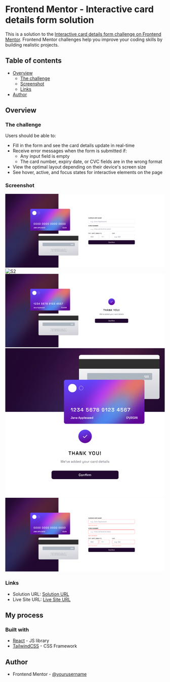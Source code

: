 # Frontend Mentor - Interactive card details form solution

This is a solution to the [Interactive card details form challenge on Frontend Mentor](https://www.frontendmentor.io/challenges/interactive-card-details-form-XpS8cKZDWw). Frontend Mentor challenges help you improve your coding skills by building realistic projects.

## Table of contents

- [Overview](#overview)
  - [The challenge](#the-challenge)
  - [Screenshot](#screenshot)
  - [Links](#links)
- [Author](#author)

## Overview

### The challenge

Users should be able to:

- Fill in the form and see the card details update in real-time
- Receive error messages when the form is submitted if:
  - Any input field is empty
  - The card number, expiry date, or CVC fields are in the wrong format
- View the optimal layout depending on their device's screen size
- See hover, active, and focus states for interactive elements on the page

### Screenshot

![S1](frontend\screenshots\Screenshot1.png)
![S2](frontend\screenshots\Screenshot2.png)
![S3](frontend\screenshots\Screenshot3.png)
![S4](frontend\screenshots\Screenshot4.png)
![S5](frontend\screenshots\Screenshot5.png)

### Links

- Solution URL: [Solution URL](https://www.frontendmentor.io/solutions/card-details-form-bX5zUyGIDL)
- Live Site URL: [Live Site URL](https://card-from.vercel.app/)

## My process

### Built with

- [React](https://reactjs.org/) - JS library
- [TailwindCSS](https://tailwindcss.com/) - CSS Framework

## Author

- Frontend Mentor - [@yourusername](https://www.frontendmentor.io/profile/f1x3d49)
